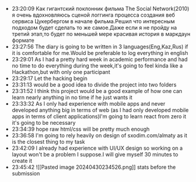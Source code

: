 
- 23:20:09 Как гигантский поклонник фильма The Social Network(2010) я очень вдохновляюсь сценой логгинга процесса создания веб сервиса Цукербергом в начале фильма.Решил что интересным подходом будет сделать то же самое.Даже если я не пройду на третий этап,то будет по меньшей мере красивая история в маркдаун формате 
- 23:27:56 The diary is going to be written in 3 languages(Eng,Kaz,Rus) if it is comfortable for me.Would be preferable to log everything in english 
- 23:29:01 As I had a pretty hard week in academic performance and had no time to do everything during the week,it's going to feel kinda like a Hackathon,but with only one participant 
- 23:29:17 Let the hacking begin 
- 23:31:13 would be a good idea to divide the project into two folders 
- 23:31:52 I think this project would be a good example of how one can learn nearly anything in no time if he just wants it 
- 23:33:32 As I only had experience with mobile apps and never developed anything big in terms of web (as I had only developed mobile apps in terms of client applications)I'm going to learn react from zero it it's going to be necessary 
- 23:34:39 hope raw html/css will be pretty much enough 
- 23:36:58 I'm going to rely heavily on design of sxodim.com/almaty as it is the closest thing to my task 
- 23:42:09 I already had experience with UI/UX design so working on a layout won't be a problem I suppose.I will give myself 30 minutes to create it  
- 23:45:42 
	![[Pasted image 20240430234526.png]]
	stats before the submission 